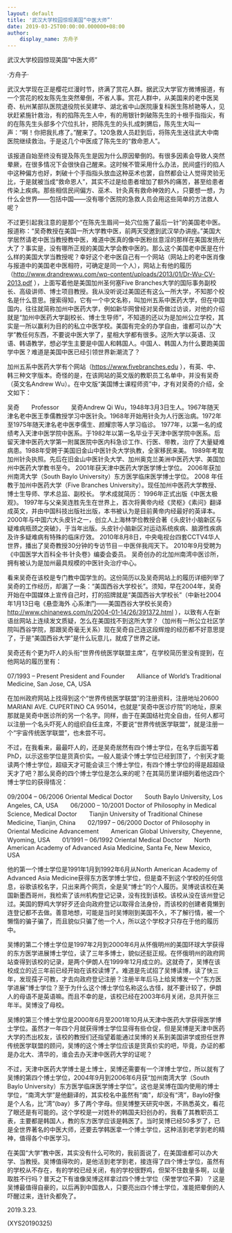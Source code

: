 ```yaml
---
layout: default
title: '武汉大学校园惊现美国“中医大师”'
date: 2019-03-25T00:00:00.000000+08:00
author:
    display_name: 方舟子
---
```


武汉大学校园惊现美国“中医大师”

·方舟子·

武汉大学现在正是樱花烂漫时节，挤满了赏花人群。据武汉大学官方微博报道，有一个赏花的校友陈先生突然晕倒，不省人事。赏花人群中，从美国来的老中医吴奇、杭州某部队医院退役院长吴建华、湖北省中山医院康复科医生陈桢艳等人，见状赶紧施针救治，有的掐陈先生人中，有的用银针刺破陈先生的十根手指指尖，有的在陈先生头部多个穴位扎针，把陈先生的头扎成刺猬后，陈先生大叫一声：“啊！你把我扎疼了。”醒来了。120急救人员赶到后，将陈先生送往武大中南医院继续救治。于是这几个中医成了陈先生的“救命恩人”。

该报道自始至终没有提及陈先生是因为什么原因晕倒的。有很多因素会导致人突然晕厥，在很多情况下会很快自己醒来。这时候不管采用什么办法，民间盛行的掐人中这种偏方也好，刺破十个手指指头放血这种巫术也罢，自然都会让人觉得灵验无比，于是就被当成“救命恩人”，其实不过是给患者增加了额外的痛苦，甚至给患者传染上疾病。那些相信民间偏方、巫术、针灸真有救命神效的人，只要想一想，为什么全世界——包括中国——没有哪个医院的急救人员会用这些简单的方法救人呢？

不过更引起我注意的是那个“在陈先生眉间一处穴位施了最后一针”的美国老中医。报道称：“吴奇教授在美国一所大学教中医，前两天受邀到武汉举办讲座。”美国大学居然请老中医当教授教中医，难道中医真的像中医粉丝意淫的那样在美国发扬光大了？事实是，没有哪所正规的美国大学会教中医的。那么这个美国老中医是在什么样的美国大学当教授呢？幸好这个老中医自己有一个网站（网站上的老中医肖像与报道中的美国老中医相符，可确定是同一个人），网站上有他的履历（http://www.drandrewwu.com/wp-content/uploads/2013/01/Dr-Wu-CV-2013.pdf ），上面写着他是美国加州圣何塞Five Branches大学的国际事务副校长、高级讲师、博士项目教授。我从没听说过美国还有这么一所大学，不知那个校名是什么意思。搜索得知，它有一个中文名称，叫加州五系中医药大学，但在中国国内，往往就简称加州中医药大学，例如新华网曾经对吴奇做过访谈，对他的介绍就是“加州中医药大学副校长、博士生导师”，不知道的还以为是加州公立学校，其实是一所以赢利为目的的私立中医学校。美国有完全的办学自由，谁都可以办“大学”教任何东西，不要说中医大学了，星相大学都有很多。这所大学以英语、汉语、韩语教学，想必学生主要是中国人和韩国人。中国人、韩国人为什么要跑美国学中医？难道是美国中医已经引领世界新潮流了？

加州五系中医药大学有个网站（https://www.fivebranches.edu ），有英、中、韩三种文字版本。奇怪的是，在该网站的英文版的教职员工名单中，并没有吴奇（英文名Andrew Wu）。在中文版“美国博士课程师资”中，才有对吴奇的介绍，全文如下：

吴奇　　Professor　　吴奇Andrew Qi Wu，1948年3月3日生人。1967年随天津名老中医王季儒教授学习中医针灸。1968年开始用针灸为人行医治病。1972年至1975年随天津名老中医李儒生、颜耀宗等人学习临诊。 1977年，以第一名的成绩考入天津中医学院中医系。于1982年以第一名毕业于天津中医学院中医系。后留天津中医药大学第一附属医院中医内科急诊工作、行医、带教，治疗了大量疑难病患。1988年受聘于美国旧金山中医针灸大学执教，全家移民来美。 1989年考取加州针灸执照。先后在旧金山中医针灸大学、加州奥克兰美洲中医药大学、美国加州中医药大学教书至今。 2001年获天津中医药大学医学博士学位。 2006年获加州南湾大学（South Baylo University）东方医学临床医学博士学位。 2008 年任教于加州中医药大学（Five Branches University）。现任加州中医药大学教授、博士生导师、学术总监、副校长。 学术成就简历： 1996年正式出版《中医太极观》。 1997年与父亲吴连胜先生在世界上，首次将黄帝内经《灵枢》《素问》翻译成英文，并由中国科技出版社出版，本书被认为是目前黄帝内经最好的英译本。 2000年与中国六大头皮针之一，创立人上海林学俭教授合著《头皮针小脑新区与疑难病瓶颈之突破》，于当年出版。头皮针小脑新区对运动系统疾病、脑源性疾病及许多疑难病有特殊的临床疗效。 2010年8月8日，中央电视台四套CCTV4华人世界，播出了吴奇教授30分钟的专访节目－中医伴我闯天下。 2010年9月受聘为《中国医学大百科全书·针灸卷》编委会委员。 吴奇创办的北加州南湾中医诊所，拥有被认为是加州最具规模的中医针灸治疗中心。

看来吴奇在该校是专门教中国学生的。这份简历以及吴奇网站上的履历详细列举了吴奇的工作经历，却漏了一条：“美国西谷大学校长”。须知，早在2004年，吴奇开始在中国媒体上宣传自己时，打的招牌就是“美国西谷大学校长”（中新社2004年1月13日电《悬壶海外 心系津门——美国西谷大学校长吴奇》http://www.chinanews.com/n/2004-01-14/26/391372.html ），以致有人在新语丝网站上连续发文质疑，怎么在美国找不到这所大学？（加州有一所公立社区学院叫西谷学院，那跟吴奇毫无关系）现在吴奇自己连这段辉煌的经历都不好意思提了，于是“美国西谷大学”是什么玩意儿，就成了世界之谜。

吴奇还有个更为吓人的头衔“世界传统医学联盟主席”，在学校简历里没有提到，在他网站的履历里有：

07/1993 – Present President and Founder　　Alliance of World’s Traditional Medicine, San Jose, CA, USA

在加州政府网站上找得到这个“世界传统医学联盟”的注册资料，注册地址20600 MARIANI AVE. CUPERTINO CA 95014，也就是“吴奇中医诊疗院”的地址，原来那就是吴奇中医诊所的另一个名字。同样，由于在美国结社完全自由，任何人都可以注册一个名头吓死人的组织自任主席，不要说“世界传统医学联盟”，就是注册一个“宇宙传统医学联盟”，也未尝不可。

不过，在我看来，最最吓人的，还是吴奇居然有四个博士学位，在名字后面写着PhD，以示这些学位是货真价实。一般人能读个博士学位已经到顶了，个别天才能读两个博士学位，超级天才可能会读三个博士学位，有四个博士学位的得是超超级天才了吧？那么吴奇的四个博士学位是怎么来的呢？在其简历里详细列着他这四个博士学位的获得情况：

09/2004 – 06/2006 Oriental Medical Doctor　　South Baylo University, Los Angeles, CA, USA　　06/2000 – 10/2001 Doctor of Philosophy in Medical Science, Medical Doctor　　Tianjin University of Traditional Chinese Medicine, Tianjin, China　　02/1997 – 06/2000 Doctor of Philosophy in Oriental Medicine Advancement　　American Global University, Cheyenne, Wyoming, USA　　01/1991 – 06/1992 Oriental Medical Doctor　　North American Academy of Advanced Asia Medicine, Santa Fe, New Mexico, USA

他的第一个博士学位是1991年1月到1992年6月从North American Academy of Advanced Asia Medicine获得东方医学博士学位，但是查不到这个学校的任何信息，谷歌该校名字，只出来两个网页，全是吴“博士”的个人履历。吴博说该校在美国新墨西哥州，我检索了该州机构登记记录，没有找到该校。该校从没在该州登记过。美国的野鸡大学好歹还会向政府登记以取得合法身份，而该校的创建者竟懒到连登记都不去做。善意地想，可能是当时吴博刚到美国不久，不了解行情，被一个懒惰的骗子骗了，而且貌似只骗了他一个人，所以这个学校才只存在于他的履历中。

吴博的第二个博士学位是1997年2月到2000年6月从怀俄明州的美国环球大学获得的东方医学进展博士学位，读了三年多博士，貌似还挺正规。在怀俄明州的政府网站查得到该校的记录，是两个伊朗人在1999年12月成立的。这就奇了，吴博在该校成立的近三年前已经开始在该校读博了。难道是先试招了吴博读博，读了快三年，发现孺子可教，才去向政府登记注册？注册半年后马上给吴博发一个“东方医学进展”博士学位？至于为什么这个博士学位名称这么古怪，就不要计较了，伊朗人的母语不是英语嘛。而且不幸的是，该校已经在2003年6月关闭，总共开张三年半。吴博没了母校。

吴博的第三个博士学位是2000年6月至2001年10月从天津中医药大学获得医学博士学位。虽然才一年四个月就获得博士学位显得有些仓促，但是吴博是天津中医药大学的杰出校友，该校的教授们还指望着能通过吴博的关系到美国讲学或担任世界传统医学联盟的顾问，吴博的这个博士学位应该是货真价实的吧，毕竟，办证的都是办北大、清华的，谁会去办天津中医药大学的证呢？

不过，天津中医药大学博士是土博士，吴博还需要有一个洋博士学位，所以就有了吴博的第四个博士学位，2004年9月到2006年6月获“加州南湾大学（South Baylo University）东方医学临床医学博士学位”。这也是吴博在国内使用的博士学位，“南湾大学”是他翻译的，其实校名中虽然有“南”，却没有“湾”，Baylo好像是个人名，比“湾”(bay）多了两个字母。但吴博整天研究中医，不熟悉英文，看花了眼还是有可能的。这个学校是一对姓朴的韩国夫妇创办的，我看了其教职员工表，主要都是韩国人，教的东方医学应该是韩医了。当时吴博已经50多岁了，已是全世界著名的中医大师，还要去学韩医拿一个博士学位，这种活到老学到老的精神，值得各个中医学习。

在美国“大学”教中医，其实没有什么可吹的，我前面说了，在美国谁都可以办大学、当教授。吴博值得吹的，是他活到老学到老，接连得了四个博士学位，虽然有的学校从不存在，有的学校已经关闭，有的学校很野鸡，但架不住数量多啊，以量取胜不行吗？普天之下有谁像吴博这样拿过四个博士学位（荣誉学位不算）？这是吴博最值得自豪的，以后再到中国救人，只要亮出四个博士学位，准能把晕倒的人吓醒过来，连针灸都免了。

2019.3.23.

(XYS20190325)

